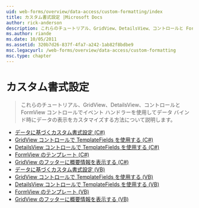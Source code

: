 ```yaml
---
uid: web-forms/overview/data-access/custom-formatting/index
title: カスタム書式設定 |Microsoft Docs
author: rick-anderson
description: これらのチュートリアル、GridView、DetailsView、コントロールと FormView コントロールでイベント ハンドラーを使用してデータ バインド時にデータの表示をカスタマイズする方法について説明します。
ms.author: riande
ms.date: 10/05/2011
ms.assetid: 320b7d26-837f-4fa7-a242-1ab82f8bdbe9
msc.legacyurl: /web-forms/overview/data-access/custom-formatting
msc.type: chapter
---
```

<a name="custom-formatting"></a>カスタム書式設定
====================
> これらのチュートリアル、GridView、DetailsView、コントロールと FormView コントロールでイベント ハンドラーを使用してデータ バインド時にデータの表示をカスタマイズする方法について説明します。


- [データに基づくカスタム書式設定 (C#)](custom-formatting-based-upon-data-cs.md)
- [GridView コントロールで TemplateFields を使用する (C#)](using-templatefields-in-the-gridview-control-cs.md)
- [DetailsView コントロールで TemplateFields を使用する (C#)](using-templatefields-in-the-detailsview-control-cs.md)
- [FormView のテンプレート (C#)](using-the-formview-s-templates-cs.md)
- [GridView のフッターに概要情報を表示する (C#)](displaying-summary-information-in-the-gridview-s-footer-cs.md)
- [データに基づくカスタム書式設定 (VB)](custom-formatting-based-upon-data-vb.md)
- [GridView コントロールで TemplateFields を使用する (VB)](using-templatefields-in-the-gridview-control-vb.md)
- [DetailsView コントロールで TemplateFields を使用する (VB)](using-templatefields-in-the-detailsview-control-vb.md)
- [FormView のテンプレート (VB)](using-the-formview-s-templates-vb.md)
- [GridView のフッターに概要情報を表示する (VB)](displaying-summary-information-in-the-gridview-s-footer-vb.md)
